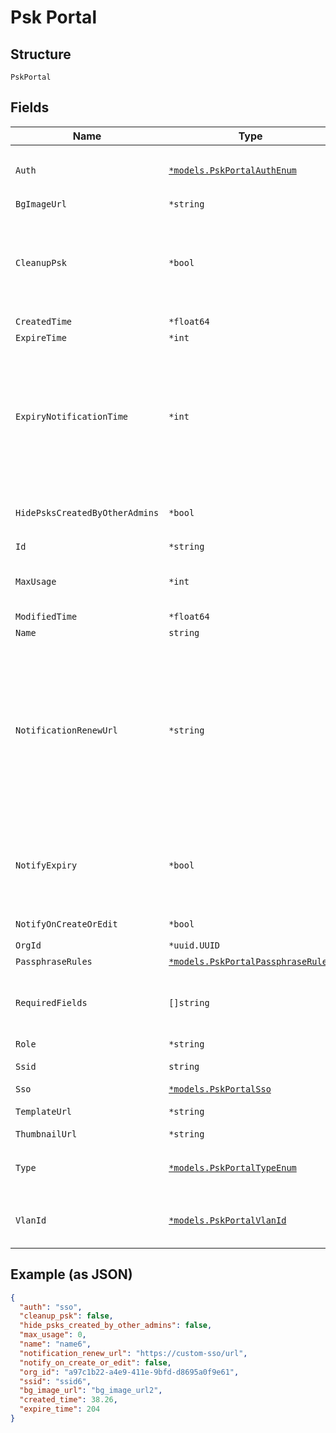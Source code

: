 
# Psk Portal

## Structure

`PskPortal`

## Fields

| Name | Type | Tags | Description |
|  --- | --- | --- | --- |
| `Auth` | [`*models.PskPortalAuthEnum`](../../doc/models/psk-portal-auth-enum.md) | Optional | enum: `sponsor`, `sso`<br>**Default**: `"sso"` |
| `BgImageUrl` | `*string` | Optional | - |
| `CleanupPsk` | `*bool` | Optional | used to cleanup exited psk when portal delete or ssid changed<br>**Default**: `false` |
| `CreatedTime` | `*float64` | Optional | - |
| `ExpireTime` | `*int` | Optional | unit min |
| `ExpiryNotificationTime` | `*int` | Optional | Number of days before psk is expired. Used as to when to start sending reminder notification when the psk is about to expire |
| `HidePsksCreatedByOtherAdmins` | `*bool` | Optional | only if `type`==`admin`<br>**Default**: `false` |
| `Id` | `*string` | Optional | - |
| `MaxUsage` | `*int` | Optional | `max_usage`==`0` means unlimited<br>**Default**: `0` |
| `ModifiedTime` | `*float64` | Optional | - |
| `Name` | `string` | Required | - |
| `NotificationRenewUrl` | `*string` | Optional | optional, will include the link in the notification email the customer can either provide their own url or use the one generate from mist, or do a url shorterner against either |
| `NotifyExpiry` | `*bool` | Optional | If set to true, reminder notification will be sent when psk is about to expire |
| `NotifyOnCreateOrEdit` | `*bool` | Optional | **Default**: `false` |
| `OrgId` | `*uuid.UUID` | Optional | - |
| `PassphraseRules` | [`*models.PskPortalPassphraseRules`](../../doc/models/psk-portal-passphrase-rules.md) | Optional | - |
| `RequiredFields` | `[]string` | Optional | what information to ask for (email is required by default) |
| `Role` | `*string` | Optional | - |
| `Ssid` | `string` | Required | intended SSID |
| `Sso` | [`*models.PskPortalSso`](../../doc/models/psk-portal-sso.md) | Optional | if `auth`==`sso` |
| `TemplateUrl` | `*string` | Optional | UI customization |
| `ThumbnailUrl` | `*string` | Optional | - |
| `Type` | [`*models.PskPortalTypeEnum`](../../doc/models/psk-portal-type-enum.md) | Optional | for personal psk portal. enum: `admin`, `byod` |
| `VlanId` | [`*models.PskPortalVlanId`](../../doc/models/containers/psk-portal-vlan-id.md) | Optional | This is a container for one-of cases. |

## Example (as JSON)

```json
{
  "auth": "sso",
  "cleanup_psk": false,
  "hide_psks_created_by_other_admins": false,
  "max_usage": 0,
  "name": "name6",
  "notification_renew_url": "https://custom-sso/url",
  "notify_on_create_or_edit": false,
  "org_id": "a97c1b22-a4e9-411e-9bfd-d8695a0f9e61",
  "ssid": "ssid6",
  "bg_image_url": "bg_image_url2",
  "created_time": 38.26,
  "expire_time": 204
}
```

